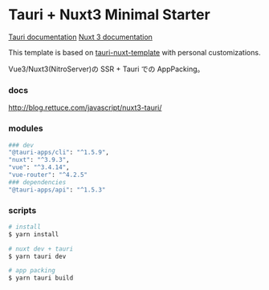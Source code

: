 # Tauri + Nuxt3 Minimal Starter

[Tauri documentation](https://tauri.app/v1/guides/getting-started/setup)
[Nuxt 3 documentation](https://nuxt.com/docs/getting-started/introduction)

This template is based on [tauri-nuxt-template](https://github.com/HuakunShen/tauri-nuxt-template) with personal customizations.

Vue3/Nuxt3(NitroServer)の SSR + Tauri での AppPacking。

### docs

http://blog.rettuce.com/javascript/nuxt3-tauri/

### modules

```bash
### dev
"@tauri-apps/cli": "^1.5.9",
"nuxt": "^3.9.3",
"vue": "^3.4.14",
"vue-router": "^4.2.5"
### dependencies
"@tauri-apps/api": "^1.5.3"
```

### scripts

```bash
# install
$ yarn install

# nuxt dev + tauri
$ yarn tauri dev

# app packing
$ yarn tauri build

```
